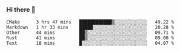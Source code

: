 ### Hi there 👋

<!--
**WShiBin/WShiBin** is a ✨ _special_ ✨ repository because its `README.md` (this file) appears on your GitHub profile.

Here are some ideas to get you started:

- 🔭 I’m currently working on ...
- 🌱 I’m currently learning ...
- 👯 I’m looking to collaborate on ...
- 🤔 I’m looking for help with ...
- 💬 Ask me about ...
- 📫 How to reach me: ...
- 😄 Pronouns: ...
- ⚡ Fun fact: ...
-->

<!--START_SECTION:waka-->
```text
CMake      3 hrs 47 mins   ████████████▒░░░░░░░░░░░░   49.22 % 
Markdown   1 hr 33 mins    █████░░░░░░░░░░░░░░░░░░░░   20.28 % 
Other      44 mins         ██▒░░░░░░░░░░░░░░░░░░░░░░   09.71 % 
Rust       41 mins         ██▒░░░░░░░░░░░░░░░░░░░░░░   09.00 % 
Text       18 mins         █░░░░░░░░░░░░░░░░░░░░░░░░   04.07 % 
```
<!--END_SECTION:waka-->
